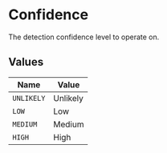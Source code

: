 # Confidence

The detection confidence level to operate on.


## Values

| Name       | Value      |
| ---------- | ---------- |
| `UNLIKELY` | Unlikely   |
| `LOW`      | Low        |
| `MEDIUM`   | Medium     |
| `HIGH`     | High       |